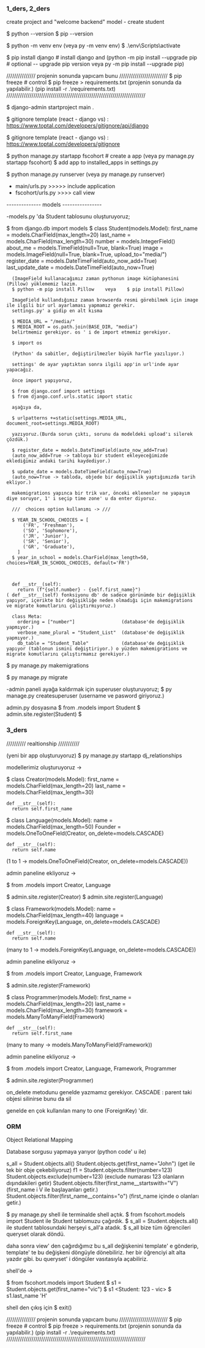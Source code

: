 ### 1_ders, 2_ders

create project  and "welcome backend"
model - create student

$ python --version
$ pip --version

$ python -m venv env    (veya py -m venv env)
$ .\env\Scripts\activate

$ pip install django   # install django and       (python -m pip install --upgrade pip  # optional -- upgrade pip version     veya    py -m pip install --upgrade pip)

/////////////// projenin sonunda yapıcam bunu /////////////////////////
$ pip freeze    # control 
$ pip freeze > requirements.txt     (projenin sonunda da yapılabilir.)
(pip install -r .\requirements.txt)
////////////////////////////////////////////////////////////////////////

$ django-admin startproject main .

$ gitignore template (react - django vs) : https://www.toptal.com/developers/gitignore/api/django

$ gitignore template (react - django vs) : https://www.toptal.com/developers/gitignore

$ python manage.py startapp fscohort # create a app  (veya py manage.py startapp fscohort)
$ add app to installed_apps in settings.py

$ python manage.py runserver      (veya py manage.py runserver)

- main/urls.py >>>>> include application
- fscohort/urls.py >>>> call view


-------------- models ----------------

-models.py 'da Student tablosunu oluşturuyoruz;

$ from django.db import models
$ class Student(models.Model):
      first_name = models.CharField(max_length=20)
      last_name = models.CharField(max_length=30)
      number = models.IntegerField()
      about_me = models.TimeField(null=True, blank=True)
      image = models.ImageField(null=True, blank=True, upload_to="media/")
      register_date = models.DateTimeField(auto_now_add=True)
      last_update_date = models.DateTimeField(auto_now=True)

      (ImageField kullanacağımız zaman pythonun image kütüphanesini (Pillow) yüklememiz lazım.
      $ python -m pip install Pillow    veya    $ pip install Pillow)

      ImageField kullandığımız zaman browserda resmi görebilmek için image ile ilgili bir url ayarlaması yapmamız gerekir.
      settings.py' a gidip en alt kısma

      $ MEDIA_URL = "/media/"
      $ MEDIA_ROOT = os.path.join(BASE_DIR, "media")
      belirtmemiz gerekiyor. os ' i de import etmemiz gerekiyor.

      $ import os

      (Python' da sabitler, değiştirilmezler büyük harfle yazılıyor.)

      settings' de ayar yaptıktan sonra ilgili app'in url'inde ayar yapacağız.

      önce import yapıyoruz,

      $ from django.conf import settings
      $ from django.conf.urls.static import static
      
      aşağıya da,

      $ urlpatterns +=static(settings.MEDIA_URL, document_root=settings.MEDIA_ROOT)

      yazıyoruz.(Burda sorun çıktı, sorunu da modeldeki upload'ı silerek çözdük.)

      $ register_date = models.DateTimeField(auto_now_add=True)
      (auto_now_add=True -> tabloya bir student ekleyeceğimizde eklediğimiz andaki tarihi kaydediyor.)

      $ update_date = models.DateTimeField(auto_now=True)
      (auto_now=True -> tabloda, objede bir değişiklik yaptığımızda tarih ekliyor.)

      makemigrations yapınca bir trik var, önceki eklenenler ne yapayım diye soruyor, 1' i seçip time zone' u da enter diyoruz.

      ///  choices option kullanımı -> ///

      $ YEAR_IN_SCHOOL_CHOICES = [
          ('FR', 'Freshman'),
          ('SO', 'Sophomore'),
          ('JR', 'Junior'),
          ('SR', 'Senior'),
          ('GR', 'Graduate'),
        ]
      $ year_in_school = models.CharField(max_length=50,  choices=YEAR_IN_SCHOOL_CHOICES, default='FR')



      def __str__(self):
        return (f"{self.number} - {self.first_name}")
    ( def __str__(self) fonksiyonu db' de sadece görünümde bir değişiklik yapıyor, içerikte bir değişikliğe neden olmadığı için makemigrations ve migrate komutlarını çalıştırmıyoruz.)  

      class Meta:
        ordering = ["number"]                 (database'de değişiklik yapmıyor.)
        verbose_name_plural = "Student_List"  (database'de değişiklik yapmıyor.)
        db_table = "Student_Table"            (database'de değişiklik yapıyor (tablonun ismini değiştiriyor.) o yüzden makemigrations ve migrate komutlarını çalıştırmamız gerekiyor.)


$ py manage.py makemigrations

$ py manage.py migrate


-admin paneli ayağa kaldırmak için superuser oluşturuyoruz;
$ py manage.py createsuperuser  (username ve pasword giriyoruz.)

admin.py dosyasına 
$ from .models import Student
$ admin.site.register(Student)
$



### 3_ders

////////// realtionship ///////////

(yeni bir app oluşturuyoruz)
$ py manage.py startapp dj_relationships

modellerimiz oluşturuyoruz -> 

$ class Creator(models.Model):
    first_name = models.CharField(max_length=20)
    last_name = models.CharField(max_length=30)

    def __str__(self):
      return self.first_name




$ class Language(models.Model):
    name = models.CharField(max_length=50)
    Founder = models.OneToOneField(Creator, on_delete=models.CASCADE)

    def __str__(self):
      return self.name


(1 to 1 -> models.OneToOneField(Creator, on_delete=models.CASCADE))

admin paneline ekliyoruz -> 

$ from .models import Creator, Language

$ admin.site.register(Creator)
$ admin.site.register(Language)




$ class Framework(models.Model):
    name = models.CharField(max_length=40)
    language = models.ForeignKey(Language, on_delete=models.CASCADE)
    
    def __str__(self):
      return self.name

(many to 1 -> models.ForeignKey(Language, on_delete=models.CASCADE))


admin paneline ekliyoruz -> 

$ from .models import Creator, Language, Framework

$ admin.site.register(Framework)




$ class Programmer(models.Model):
    first_name = models.CharField(max_length=20)
    last_name = models.CharField(max_length=30)
    framework = models.ManyToManyField(Framework)
    
    def __str__(self):
      return self.first_name

(many to many -> models.ManyToManyField(Framework))

admin paneline ekliyoruz -> 

$ from .models import Creator, Language, Framework, Programmer

$ admin.site.register(Programmer)





on_delete metodunu genelde yazmamız gerekiyor. CASCADE : parent taki objesi silinirse bunu da sil 


genelde en çok kullanılan many to one (ForeignKey)  'dir.




### ORM

Object Relational Mapping

Database sorgusu yapmaya yarıyor (python code' u ile)


s_all = Student.objects.all()
Student.objects.get(first_name="John")    (get ile tek bir obje çekebiliyoruz)
f1 = Student.objects.filter(number=123)
Student.objects.exclude(number=123)        (exclude numarası 123 olanların dışındakileri getir)
Student.objects.filter(first_name__startswith="V")  (first_name i V ile başlayanları getir.)
Student.objects.filter(first_name__contains="o")  (first_name içinde o olanları getir.)


$ py manage.py shell                   ile terminalde shell açtık.
$ from fscohort.models import Student  ile Student tablomuzu çağırdık.
$ s_all = Student.objects.all()        ile student tablosundaki herşeyi s_all'a atadık.
$ s_all                                bize tüm öğrencileri queryset olarak döndü.

daha sonra view' den çağırdığımız bu s_all değişkenini template' e gönderip, template' te bu değişkeni döngüyle dönebiliriz. her bir öğrenciyi alt alta yazdır gibi. bu queryset' i döngüler vasıtasıyla açabiliriz.


shell'de ->

$ from fscohort.models import Student
$ s1 = Student.objects.get(first_name="vic")
$ s1
<Student: 123 - vic>
$ s1.last_name
'H'

shell den çıkış için
$ exit()




/////////////// projenin sonunda yapıcam bunu /////////////////////////
$ pip freeze    # control 
$ pip freeze > requirements.txt     (projenin sonunda da yapılabilir.)
(pip install -r .\requirements.txt)
////////////////////////////////////////////////////////////////////////

